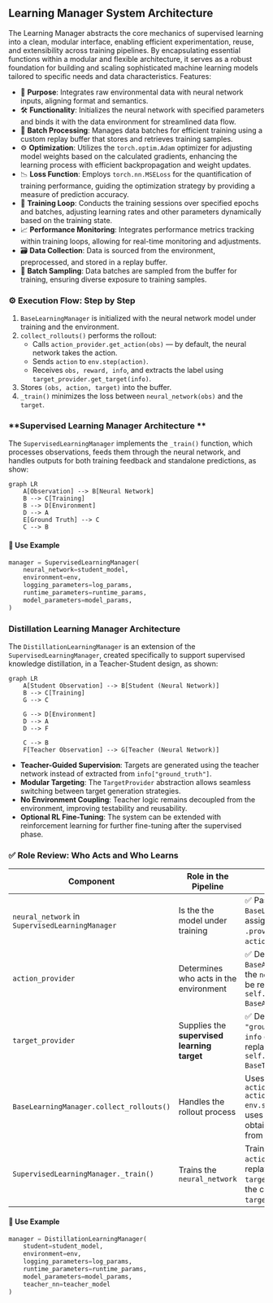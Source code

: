 ## Learning Manager System Architecture

The Learning Manager abstracts the core mechanics of supervised learning into a clean, modular interface, enabling efficient experimentation, reuse, and extensibility across training pipelines. By encapsulating essential functions within a modular and flexible architecture, it serves as a robust foundation for building and scaling sophisticated machine learning models tailored to specific needs and data characteristics. Features:

- 🎯 **Purpose**: Integrates raw environmental data with neural network inputs, aligning format and semantics.
- 🛠️ **Functionality**: Initializes the neural network with specified parameters and binds it with the data environment for streamlined data flow.
- 🔄 **Batch Processing**: Manages data batches for efficient training using a custom replay buffer that stores and retrieves training samples.
- ⚙️ **Optimization**: Utilizes the `torch.optim.Adam` optimizer for adjusting model weights based on the calculated gradients, enhancing the learning process with efficient backpropagation and weight updates.
- 📉 **Loss Function**: Employs `torch.nn.MSELoss` for the quantification of training performance, guiding the optimization strategy by providing a measure of prediction accuracy.
- 🔄 **Training Loop**: Conducts the training sessions over specified epochs and batches, adjusting learning rates and other parameters dynamically based on the training state.
- 📈 **Performance Monitoring**: Integrates performance metrics tracking within training loops, allowing for real-time monitoring and adjustments.
- 🗃️ **Data Collection**: Data is sourced from the environment, preprocessed, and stored in a replay buffer.
- 🔄 **Batch Sampling**: Data batches are sampled from the buffer for training, ensuring diverse exposure to training samples.

### ⚙️ **Execution Flow: Step by Step**
1. `BaseLearningManager` is initialized with the neural network model under training and the environment.
2. `collect_rollouts()` performs the rollout:
   - Calls `action_provider.get_action(obs)` — by default, the neural network takes the action.
   - Sends `action` to `env.step(action)`.
   - Receives `obs, reward, info`, and extracts the label using `target_provider.get_target(info)`.
3. Stores `(obs, action, target)` into the buffer.
4. `_train()` minimizes the loss between `neural_network(obs)` and the `target`.

### **Supervised Learning Manager Architecture **

The `SupervisedLearningManager` implements the `_train()` function, which processes observations, feeds them through the neural network, and handles outputs for both training feedback and standalone predictions, as show:

```mermaid
graph LR
    A[Observation] --> B[Neural Network]
    B --> C[Training]
    B --> D[Environment]
    D --> A
    E[Ground Truth] --> C
    C --> B
```

#### 🧪 Use Example

```python
manager = SupervisedLearningManager(
    neural_network=student_model,
    environment=env,
    logging_parameters=log_params,
    runtime_parameters=runtime_params,
    model_parameters=model_params,
)
```


### **Distillation Learning Manager Architecture**

The `DistillationLearningManager` is an extension of the `SupervisedLearningManager`, created specifically to support supervised knowledge distillation, in a Teacher-Student design, as shown:

```mermaid
graph LR
    A[Student Observation] --> B[Student (Neural Network)]
    B --> C[Training]
    G --> C

    G --> D[Environment]
    D --> A
    D --> F

    C --> B
    F[Teacher Observation] --> G[Teacher (Neural Network)]
```


- **Teacher-Guided Supervision**: Targets are generated using the teacher network instead of extracted from `info["ground_truth"]`.
- **Modular Targeting**: The `TargetProvider` abstraction allows seamless switching between target generation strategies.
- **No Environment Coupling**: Teacher logic remains decoupled from the environment, improving testability and reusability.
- **Optional RL Fine-Tuning**: The system can be extended with reinforcement learning for further fine-tuning after the supervised phase.


### ✅ **Role Review: Who Acts and Who Learns**

| Component                                       | Role in the Pipeline                        | Notes                                                                                                                            |
| ----------------------------------------------- | ------------------------------------------- | -------------------------------------------------------------------------------------------------------------------------------- |
| `neural_network` in `SupervisedLearningManager` | Is the the model under training             | ✅ Passed to `BaseLearningManager` and assigned as the default `.provider` of the `action_provider`.                              |
| `action_provider`                               | Determines who acts in the environment      | ✅ Default: `BaseActionProvider` with the `neural_network`. Can be replaced via `self.action_provider = BaseActionProvider(...)`. |
| `target_provider`                               | Supplies the **supervised learning target** | ✅ Default: `"ground_truth"` from the `info` dict. Can be replaced via `self.target_provider = BaseTargetProvider(...)`.          |
| `BaseLearningManager.collect_rollouts()`        | Handles the rollout process                 | Uses `obs → action_provider → action → env.step(action)`, then uses `target_provider` to obtain the training label from `info`.  |
| `SupervisedLearningManager._train()`            | Trains the `neural_network`                 | Trains using `(obs, action, target)` from the replay buffer, with the `target` fetched through the configured `target_provider`. |

#### 🧪 Use Example

```python
manager = DistillationLearningManager(
    student=student_model,
    environment=env,
    logging_parameters=log_params,
    runtime_parameters=runtime_params,
    model_parameters=model_params,
    teacher_nn=teacher_model
)
```
